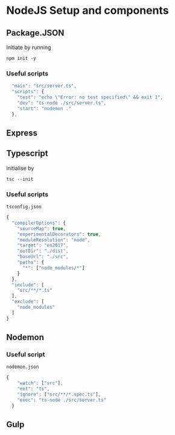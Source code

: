 
# NodeJS Setup and components

## Package.JSON 

Initiate by running 
```
npm init -y
```

### Useful scripts

```javascript
  "main": "src/server.ts",
  "scripts": {
    "test": "echo \"Error: no test specified\" && exit 1",
    "dev": "ts-node ./src/server.ts",
    "start": "nodemon ."
  },
```

## Express

## Typescript

initialise by
```
tsc --init
```

### Useful scripts
`tsconfig.json`

```javascript
{
  "compilerOptions": {
    "sourceMap": true,
    "experimentalDecorators": true,
    "moduleResolution": "node",
    "target": "es2017",
    "outDir": "./dist",
    "baseUrl": "./src",
    "paths": {
      "*": ["node_modules/*"]
    }
  },
  "include": [
    "src/**/*.ts"
  ],
  "exclude": [
    "node_modules"
  ]
}
```

## Nodemon
### Useful script

`nodemon.json`

```javascript
{
    "watch": ["src"],
    "ext": "ts",
    "ignore": ["src/**/*.spec.ts"],
    "exec": "ts-node ./src/server.ts"
  }
```

## Gulp

 
